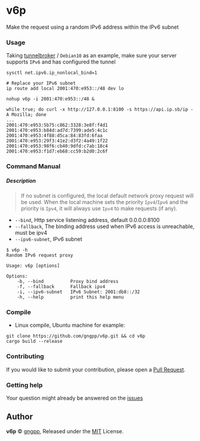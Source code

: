 # v6p

Make the request using a random IPv6 address within the IPv6 subnet

### Usage

Taking [tunnelbroker](https://tunnelbroker.net/) / `Debian10` as an example, make sure your server supports `IPv6` and has configured the tunnel

```shell
sysctl net.ipv6.ip_nonlocal_bind=1

# Replace your IPv6 subnet
ip route add local 2001:470:e953::/48 dev lo

nohup v6p -i 2001:470:e953::/48 &

while true; do curl -x http://127.0.0.1:8100 -s https://api.ip.sb/ip -A Mozilla; done
...
2001:470:e953:5b75:c862:3328:3e8f:f4d1
2001:470:e953:b84d:ad7d:7399:ade5:4c1c
2001:470:e953:4f88:d5ca:84:83fd:6faa
2001:470:e953:29f3:41e2:d3f2:4a49:1f22
2001:470:e953:98f6:cb40:9dfd:c7ab:18c4
2001:470:e953:f1d7:eb68:cc59:b2d0:2c6f
```

### Command Manual

##### Description

> If no subnet is configured, the local default network proxy request will be used. When the local machine sets the priority `Ipv4`/`Ipv6` and the priority is `Ipv4`, it will always use `Ipv4` to make requests (if any).

- `--bind`, Http service listening address, default 0.0.0.0:8100
- `--fallback`, The binding address used when IPv6 access is unreachable, must be ipv4
- `--ipv6-subnet`, IPv6 subnet

```shell
$ v6p -h
Random IPv6 request proxy

Usage: v6p [options]

Options:
    -b, --bind          Proxy bind address
    -f, --fallback      Fallback ipv4
    -i, --ipv6-subnet   IPv6 Subnet: 2001:db8::/32
    -h, --help          print this help menu
```

### Compile

- Linux compile, Ubuntu machine for example:

```shell
git clone https://github.com/gngpp/v6p.git && cd v6p
cargo build --release
```

### Contributing

If you would like to submit your contribution, please open a [Pull Request](https://github.com/gngpp/v6p/pulls).

### Getting help

Your question might already be answered on the [issues](https://github.com/gngpp/v6p/issues)

## Author

**v6p** © [gngpp](https://github.com/gngpp), Released under the [MIT](./LICENSE) License.